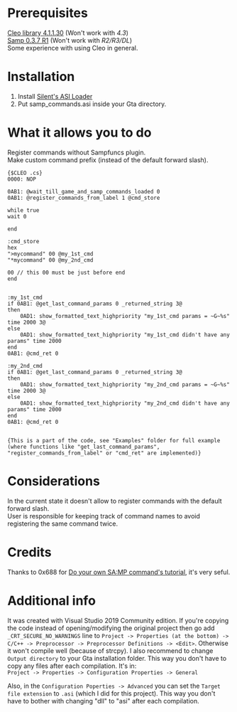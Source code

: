 # Prerequisites
[Cleo library 4.1.1.30](https://cleo.li/cleo4/CLEO4.1_setup.exe) (Won't work with *4.3*)  
[Samp 0.3.7 R1](http://files.sa-mp.com/sa-mp-0.3.7-install.exe) (Won't work with *R2/R3/DL*)  
Some experience with using Cleo in general.

# Installation
1. Install [Silent's ASI Loader](https://www.gtagarage.com/mods/show.php?id=21709)  
2. Put samp_commands.asi inside your Gta directory.  

# What it allows you to do 
Register commands without Sampfuncs plugin.  
Make custom command prefix (instead of the default forward slash).   
```
{$CLEO .cs}
0000: NOP

0AB1: @wait_till_game_and_samp_commands_loaded 0
0AB1: @register_commands_from_label 1 @cmd_store

while true 
wait 0 

end

:cmd_store
hex
">mycommand" 00 @my_1st_cmd     
"*mycommand" 00 @my_2nd_cmd

00 // this 00 must be just before end
end


:my_1st_cmd
if 0AB1: @get_last_command_params 0 _returned_string 3@
then
    0AD1: show_formatted_text_highpriority "my_1st_cmd params = ~G~%s" time 2000 3@
else 
    0AD1: show_formatted_text_highpriority "my_1st_cmd didn't have any params" time 2000
end
0AB1: @cmd_ret 0

:my_2nd_cmd
if 0AB1: @get_last_command_params 0 _returned_string 3@
then
    0AD1: show_formatted_text_highpriority "my_2nd_cmd params = ~G~%s" time 2000 3@
else 
    0AD1: show_formatted_text_highpriority "my_2nd_cmd didn't have any params" time 2000
end
0AB1: @cmd_ret 0


{This is a part of the code, see "Examples" folder for full example (where functions like "get_last_command_params", "register_commands_from_label" or "cmd_ret" are implemented)}
```

# Considerations  
In the current state it doesn't allow to register commands with the default forward slash.  
User is responsible for keeping track of command names to avoid registering the same command twice.  

# Credits 
Thanks to 0x688 for [Do your own SA:MP command's tutorial](http://ugbase.eu/index.php?threads/do-your-own-sa-mp-commands.18694/), it's very seful.

# Additional info
It was created with Visual Studio 2019 Community edition. If you're copying the code instead of opening/modifying the original project then go add `_CRT_SECURE_NO_WARNINGS` line to `Project -> Properties (at the bottom) -> C/C++ -> Preprocessor -> Preprocessor Definitions -> <Edit>`. Otherwise it won't compile well (because of strcpy). I also recommend to change `Output directory` to your Gta installation folder. This way you don't have to copy any files after each compilation. It's in:  
`Project -> Properties -> Configuration Properties -> General`

Also, in the `Configuration Poperties -> Advanced` you can set the `Target file extension` to `.asi` (which I did for this project). This way you don't have to bother with changing "dll" to "asi" after each compilation.